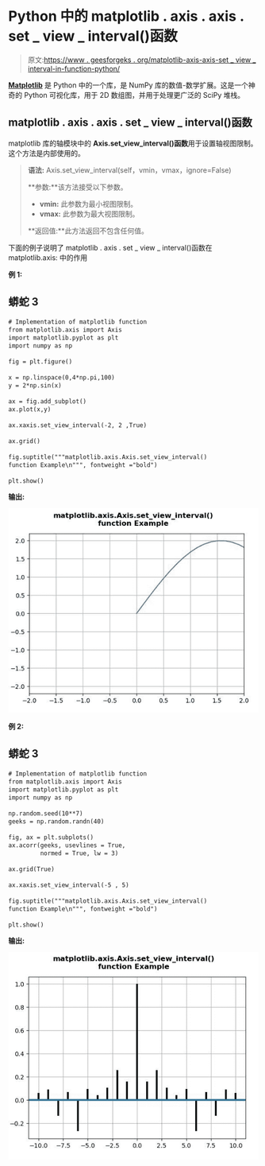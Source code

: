 # Python 中的 matplotlib . axis . axis . set _ view _ interval()函数

> 原文:[https://www . geesforgeks . org/matplotlib-axis-axis-set _ view _ interval-in-function-python/](https://www.geeksforgeeks.org/matplotlib-axis-axis-set_view_interval-function-in-python/)

[**Matplotlib**](https://www.geeksforgeeks.org/python-introduction-matplotlib/) 是 Python 中的一个库，是 NumPy 库的数值-数学扩展。这是一个神奇的 Python 可视化库，用于 2D 数组图，并用于处理更广泛的 SciPy 堆栈。

## matplotlib . axis . axis . set _ view _ interval()函数

matplotlib 库的轴模块中的 **Axis.set_view_interval()函数**用于设置轴视图限制。这个方法是内部使用的。

> **语法:** Axis.set_view_interval(self，vmin，vmax，ignore=False)
> 
> **参数:**该方法接受以下参数。
> 
> *   **vmin:** 此参数为最小视图限制。
> *   **vmax:** 此参数为最大视图限制。
> 
> **返回值:**此方法返回不包含任何值。

下面的例子说明了 matplotlib . axis . set _ view _ interval()函数在 matplotlib.axis:
中的作用

**例 1:**

## 蟒蛇 3

```
# Implementation of matplotlib function
from matplotlib.axis import Axis
import matplotlib.pyplot as plt
import numpy as np 

fig = plt.figure()

x = np.linspace(0,4*np.pi,100)
y = 2*np.sin(x)

ax = fig.add_subplot()
ax.plot(x,y)

ax.xaxis.set_view_interval(-2, 2 ,True)

ax.grid() 

fig.suptitle("""matplotlib.axis.Axis.set_view_interval()
function Example\n""", fontweight ="bold")  

plt.show()
```

**输出:**

![](img/838ada5688d4a7b1d848671f5e193f9a.png)

**例 2:**

## 蟒蛇 3

```
# Implementation of matplotlib function
from matplotlib.axis import Axis
import matplotlib.pyplot as plt
import numpy as np 

np.random.seed(10**7)  
geeks = np.random.randn(40)  

fig, ax = plt.subplots()  
ax.acorr(geeks, usevlines = True,  
         normed = True, lw = 3)  

ax.grid(True)

ax.xaxis.set_view_interval(-5 , 5)

fig.suptitle("""matplotlib.axis.Axis.set_view_interval()
function Example\n""", fontweight ="bold")  

plt.show()
```

**输出:**

![](img/a224b33e071b8450160802066d92a0b7.png)